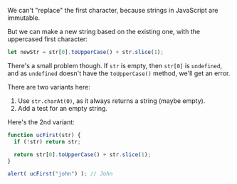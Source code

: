 We can't "replace" the first character, because strings in JavaScript are immutable.

But we can make a new string based on the existing one, with the uppercased first character:

```js
let newStr = str[0].toUpperCase() + str.slice(1);
```

There's a small problem though. If `str` is empty, then `str[0]` is `undefined`, and as `undefined` doesn't have the `toUpperCase()` method, we'll get an error.

There are two variants here:

1. Use `str.charAt(0)`, as it always returns a string (maybe empty).
2. Add a test for an empty string.

Here's the 2nd variant:

```js run demo
function ucFirst(str) {
  if (!str) return str;

  return str[0].toUpperCase() + str.slice(1);
}

alert( ucFirst("john") ); // John
```

